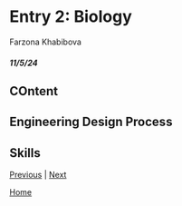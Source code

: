 # Entry 2: Biology 
Farzona Khabibova 
##### 11/5/24

## COntent


## Engineering Design Process

## Skills 


[Previous](entry01.md) | [Next](entry03.md)

[Home](../README.md)
